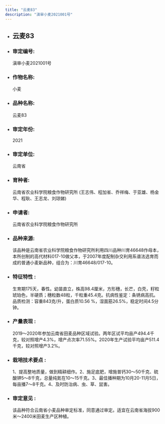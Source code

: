 ```yaml
---
title: "云麦83"
description: "滇审小麦2021001号"
---
```

* ## 云麦83
* ###  审定编号:  
   滇审小麦2021001号

*  ### 作物名称:  
   小麦

*   ###  品种名称: 
    云麦83

*   ### 审定年份: 
    2021

*   ### 审定单位:  
    云南省

*   ### 育种者:  
    云南省农业科学院粮食作物研究所 (王志伟、程加省、乔祥梅、于亚雄、杨金华、程耿、王志龙、刘琼娣)

*   ### 申请者:  
    云南省农业科学院粮食作物研究所

*   ### 品种来源:  
    该品种是云南省农业科学院粮食作物研究所利用四川品种川育46648作母本，本所创制的高代材料017-10做父本，于2007年度配制杂交利用系谱法选育而成的普通小麦新品种，组合为：川育46648/017-10。

*   ### 特征特性 : 
    生育期175天，春性。幼苗直立，株高98.4厘米，方形穗，长芒，白壳，籽粒琥珀色，半硬质；穗粒数48粒，千粒重45.4克。抗病性鉴定：条锈病高抗。品质检测：容重843克/升，蛋白质10.56 %，湿面筋26.5%，稳定时间4.5分钟。

*   ### 产量表现 : 
    2019～2020年参加云南省田麦品种区域试验。两年区试平均亩产494.4千克，较对照增产4.3%，增产点次率71.55%。2020年生产试验平均亩产511.4千克，较对照增产3.2%。

*   ### 栽培技术要点 : 
    1、提高整地质量，做到精耕细作。2、施足底肥，增施普钙30～50千克、硫酸钾5～8千克，总量纯氮在10～15千克。3、最佳播种期为10月20-11月5日，每亩播7～8千克。4、及时防治病、虫、草、鼠害。

*   ### 审定意见 : 
    该品种符合云南省小麦品种审定标准，同意通过审定。适宜在云南省海拔900米～2400米田麦生产区种植。
